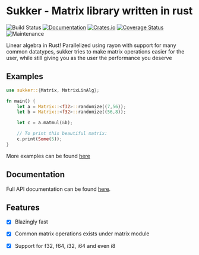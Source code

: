# Sukker - Matrix library written in rust

![Build Status](https://github.com/Jafagervik/sukker/actions/workflows/test.yml/badge.svg)
[![Documentation](https://docs.rs/sukker/badge.svg)](https://docs.rs/sukker/)
[![Crates.io](https://img.shields.io/crates/v/sukker.svg)](https://crates.io/crates/sukker)
[![Coverage Status](https://codecov.io/gh/Jafagervik/sukker/branch/master/graph/badge.svg)](https://codecov.io/gh/Jafagervik/sukker)
![Maintenance](https://img.shields.io/badge/maintenance-experimental-blue.svg)


Linear algebra in Rust!
Parallelized using rayon with support for many common datatypes,
sukker tries to make matrix operations easier for the user, 
while still giving you as the user the performance you deserve

## Examples


```rust 
use sukker::{Matrix, MatrixLinAlg};

fn main() {
    let a = Matrix::<f32>::randomize((7,56));
    let b = Matrix::<f32>::randomize((56,8));

    let c = a.matmul(&b);

    // To print this beautiful matrix:
    c.print(Some(5));
}
```

More examples can be found [here](/examples/)


## Documentation
Full API documentation can be found [here](https://docs.rs/sukker/latest/sukker/).

## Features 
- [X] Blazingly fast
- [X] Common matrix operations exists under matrix module
- [X] Support for f32, f64, i32, i64 and even i8

